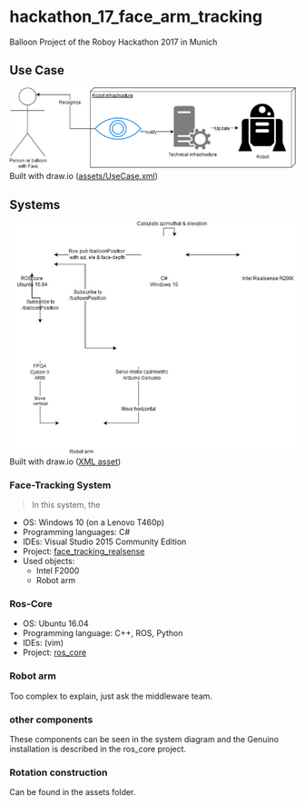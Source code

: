 # hackathon_17_face_arm_tracking
Balloon Project of the Roboy Hackathon 2017 in Munich

## Use Case

![alt text](assets/UseCase.jpg "Use Case")
Built with draw.io ([assets/UseCase.xml](XML-asset))


## Systems

![alt text](assets/System.jpg "System overview")
Built with draw.io ([XML asset](assets/System.xml))


### Face-Tracking System

> In this system, the 

 - OS: Windows 10 (on a Lenovo T460p)
 - Programming languages: C#
 - IDEs: Visual Studio 2015 Community Edition
 - Project: [face_tracking_realsense](./face_tracking_realsense)
 - Used objects: 
	- Intel F2000
	- Robot arm
 
### Ros-Core

 - OS: Ubuntu 16.04
 - Programming language: C++, ROS, Python
 - IDEs: (vim)
 - Project: [ros_core](./ros_core)

### Robot arm

Too complex to explain, just ask the middleware team.

### other components

These components can be seen in the system diagram and the Genuino installation is described in the ros_core project. 

### Rotation construction

Can be found in the assets folder.